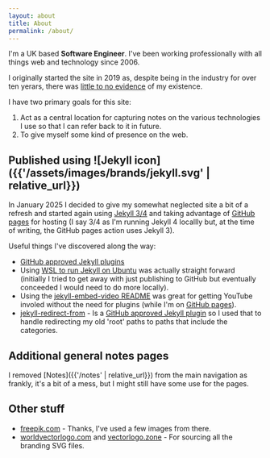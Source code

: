 ```yaml
---
layout: about
title: About
permalink: /about/
---
```


I'm a UK based **Software Engineer**. I've been working professionally with all things web and technology since 2006.

I originally started the site in 2019 as, despite being in the industry for over ten yerars, there was [little to no evidence](https://www.youtube.com/watch?v=z_Cb5wQBoXs) of my existence.

I have two primary goals for this site:

1. Act as a central location for capturing notes on the various technologies I use so that I can refer back to it in future.
2. To give myself some kind of presence on the web.

## Published using ![Jekyll icon]({{'/assets/images/brands/jekyll.svg' | relative_url}})

In January 2025 I decided to give my somewhat neglected site a bit of a refresh and started again using [Jekyll 3/4](https://jekyllrb.com/) and taking advantage of [GitHub pages](https://pages.github.com/) for hosting (I say 3/4 as I'm running Jekyll 4 locallly but, at the time of writing, the GitHub pages action uses Jekyll 3).

Useful things I've discovered along the way:

- [GitHub approved Jekyll plugins](https://pages.github.com/versions/)
- Using [WSL to run Jekyll on Ubuntu](https://jekyllrb.com/docs/installation/windows/#installation-via-bash-on-windows-10) was actually straight forward (initially I tried to get away with just publishing to GitHub but eventually conceeded I would need to do more locally).
- Using the [jekyll-embed-video README](https://github.com/nathancy/jekyll-embed-video) was great for getting YouTube involed without the need for plugins (while I'm on [GitHub pages](https://pages.github.com/)).
- [jekyll-redirect-from](https://github.com/jekyll/jekyll-redirect-from) - Is a [GitHub approved Jekyll plugin](https://pages.github.com/versions/) so I used that to handle redirecting my old 'root' paths to paths that include the categories.

## Additional general notes pages

I removed [Notes]({{'/notes' | relative_url}}) from the main navigation as frankly, it's a bit of a mess, but I might still have some use for the pages.

## Other stuff

- [freepik.com](http://www.freepik.com/) - Thanks, I've used a few images from there.
- [worldvectorlogo.com](https://worldvectorlogo.com) and [vectorlogo.zone](https://www.vectorlogo.zone) - For sourcing all the branding SVG files.
